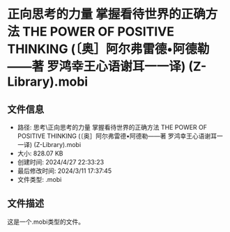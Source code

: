 ﻿# 正向思考的力量 掌握看待世界的正确方法 THE POWER OF POSITIVE THINKING (〔奥］阿尔弗雷德•阿德勒——著 罗鸿幸王心语谢耳一一译) (Z-Library).mobi

## 文件信息
- 路径: 思考\正向思考的力量 掌握看待世界的正确方法 THE POWER OF POSITIVE THINKING (〔奥］阿尔弗雷德•阿德勒——著 罗鸿幸王心语谢耳一一译) (Z-Library).mobi
- 大小: 828.07 KB
- 创建时间: 2024/4/27 22:33:23
- 最后修改时间: 2024/3/11 17:37:45
- 文件类型: .mobi

## 文件描述
这是一个.mobi类型的文件。

